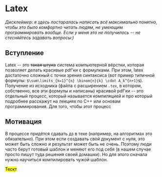 # Latex
*Дисклеймер: я здесь постаралась написать всё максимально понятно, чтобы это было комфортно читать людям, не умеющим программировать вообще. Если у меня это не получилось -- не стесняйтесь задавать вопросы:)*

## Вступление
Latex -- это ~~такая штука~~ система компьютерной вёрстки, которая позволяет делать красивые pdf'ки с формулками. При этом, latex достаточно сложный с точки зрения синтаксиса (вот пример типичной формулы: `$\sum\limits_{k=1}^{n} \binom{n}{k} \cdot A_k^{n+1}$`). Получение из исходника (файла с расширением `.tex`, в котором, собственно, все эти формулы и написаны) красивой pdf'ки -- это отдельный процесс, который называется компиляцией и про который подробнее расскажут на лекциях по C++ или основам программирования. Для того, чтобы этот процесс 
## Мотивация 
В процессе придётся сдавать дз в техе (например, на алгоритмах это обязательно). При этом если создавать свой документ с нуля, это может быть сложно и результат может быть не очень. Поэтому люди часто берут готовый шаблон и меняют его под себя (в нашем случае просто пишут туда решения своей домашки). Но для этого сначала нужно научиться компилировать чужой шаблон. 
<div title="This is my tooltip"><mark>Тескт</mark></div>
